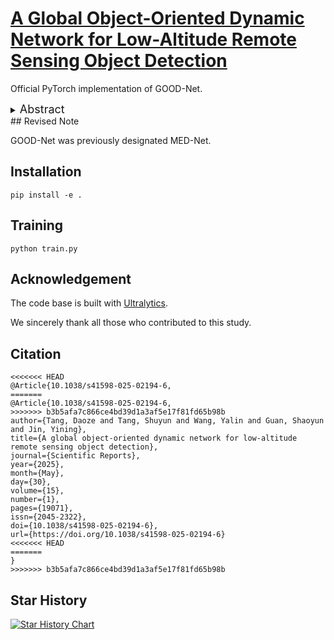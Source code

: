 # [**A Global Object-Oriented Dynamic Network for Low-Altitude Remote Sensing Object Detection**](http://doi.org/10.1038/s41598-025-02194-6)

Official PyTorch implementation of GOOD-Net.

<details>
  <summary>
  <font size="+1">Abstract</font>
  </summary>
With advancements in drone control technology, low-altitude remote sensing image processing holds significant potential for intelligent, real-time urban management. However, achieving high accuracy with deep learning algorithms remains challenging due to the stringent requirements for low computational cost, minimal parameters, and real-time performance. This study introduces the Global Object-Oriented Dynamic Network (GOOD-Net) algorithm, comprising three fundamental components: an object-oriented, dynamically adaptive backbone network; a neck network designed to optimize the utilization of global information; and a task-specific processing head augmented for detailed feature refinement. Novel module components, such as the ReSSD Block, GPSA, and DECBS, are integrated to enable fine-grained feature extraction while maintaining computational
and parameter efficiency. The efficacy of individual components in the GOOD-Net algorithm, as well as their synergistic interaction, is assessed through ablation experiments. Evaluation conducted on the VisDrone dataset demonstrates substantial enhancements. Furthermore, experiments assessing robustness and deployment on edge devices validate the algorithm’s scalability and practical applicability. Visualization methods further highlight the algorithm’s performance advantages. This research presents a scalable object detection framework adaptable to various application scenarios and contributes a novel design paradigm for efficient deep learning-based object detection.
</details>
## Revised Note

GOOD-Net was previously designated MED-Net.

## Installation

```
pip install -e .
```

## Training

```
python train.py
```

## Acknowledgement

The code base is built with [Ultralytics](https://github.com/ultralytics/ultralytics).

We sincerely thank all those who contributed to this study.

## Citation

```
<<<<<<< HEAD
@Article{10.1038/s41598-025-02194-6,
=======
﻿@Article{10.1038/s41598-025-02194-6,
>>>>>>> b3b5afa7c866ce4bd39d1a3af5e17f81fd65b98b
author={Tang, Daoze and Tang, Shuyun and Wang, Yalin and Guan, Shaoyun and Jin, Yining},
title={A global object-oriented dynamic network for low-altitude remote sensing object detection},
journal={Scientific Reports},
year={2025},
month={May},
day={30},
volume={15},
number={1},
pages={19071},
issn={2045-2322},
doi={10.1038/s41598-025-02194-6},
url={https://doi.org/10.1038/s41598-025-02194-6}
<<<<<<< HEAD
=======
}
>>>>>>> b3b5afa7c866ce4bd39d1a3af5e17f81fd65b98b
```

## Star History

[![Star History Chart](https://api.star-history.com/svg?repos=Tdzdele/GOOD-Net&type=Date)](https://www.star-history.com/#Tdzdele/GOOD-Net&Date)
